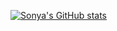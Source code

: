 [![Sonya's GitHub stats](https://github-readme-stats.vercel.app/api?username=sonyasimk)](https://github.com/anuraghazra/github-readme-stats)
